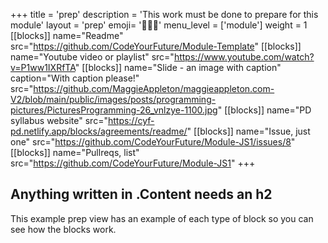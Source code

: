 +++
title = 'prep'
description = 'This work must be done to prepare for this module'
layout = 'prep'
emoji= '🧑🏾‍💻'
menu_level = ['module']
weight = 1
[[blocks]]
name="Readme"
src="https://github.com/CodeYourFuture/Module-Template"
[[blocks]]
name="Youtube video or playlist"
src="https://www.youtube.com/watch?v=P1ww1IXRfTA"
[[blocks]]
name="Slide - an image with caption"
caption="With caption please!"
src="https://github.com/MaggieAppleton/maggieappleton.com-V2/blob/main/public/images/posts/programming-pictures/PicturesProgramming-26_vnlzye-1100.jpg"
[[blocks]]
name="PD syllabus website"
src="https://cyf-pd.netlify.app/blocks/agreements/readme/"
[[blocks]]
name="Issue, just one"
src="https://github.com/CodeYourFuture/Module-JS1/issues/8"
[[blocks]]
name="Pullreqs, list"
src="https://github.com/CodeYourFuture/Module-JS1"
+++
## Anything written in .Content needs an h2
This example prep view has an example of each type of block so you can see how the blocks work. 
